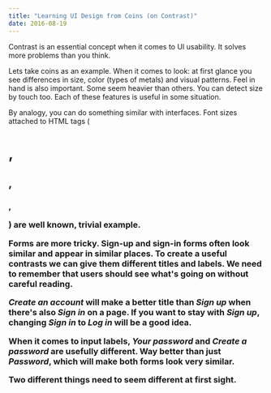 ```yaml
---
title: "Learning UI Design from Coins (on Contrast)"
date: 2016-08-19
---
```


Contrast is an essential concept when it comes to UI usability. It solves more problems than you think. 

Lets take coins as an example.
When it comes to look: at first glance you see differences in size, color (types of metals) and visual patterns.
Feel in hand is also important. Some seem heavier than others. You can detect size by touch too.
Each of these features is useful in some situation.

<!--more-->

By analogy, you can do something similar with interfaces.
Font sizes attached to HTML tags (<h1>, <h2>, <h3>, <p>) are well known, trivial example.

Forms are more tricky. Sign-up and sign-in forms often look similar and appear in similar places.
To create a useful contrasts we can give them different titles and labels.
We need to remember that users should see what's going on without careful reading.

*Create an account* will make a better title than *Sign up* when there's also *Sign in* on a page.
If you want to stay with *Sign up*, changing *Sign in* to *Log in* will be a good idea.

When it comes to input labels, *Your password* and *Create a password* are usefully different.
Way better than just *Password*, which will make both forms look very similar.

Two different things need to seem different at first sight.
